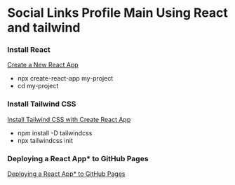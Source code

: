 # Social Links Profile Main Using React and tailwind

### Install React

[Create a New React App](https://legacy.reactjs.org/docs/create-a-new-react-app.html)

- npx create-react-app my-project
- cd my-project

### Install Tailwind CSS

[Install Tailwind CSS with Create React App](https://tailwindcss.com/docs/guides/create-react-app)

- npm install -D tailwindcss
- npx tailwindcss init

### Deploying a React App\* to GitHub Pages

[Deploying a React App\* to GitHub Pages](https://github.com/gitname/react-gh-pages)
